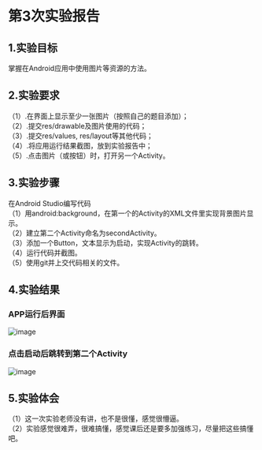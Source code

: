 # 第3次实验报告
## 1.实验目标
掌握在Android应用中使用图片等资源的方法。

## 2.实验要求

  （1）.在界面上显示至少一张图片（按照自己的题目添加）；  
  （2）.提交res/drawable及图片使用的代码；  
  （3）.提交res/values, res/layout等其他代码；  
  （4）.将应用运行结果截图，放到实验报告中；  
  （5）.点击图片（或按钮）时，打开另一个Activity。 
## 3.实验步骤
在Android Studio编写代码  
（1）用android:background，在第一个的Activity的XML文件里实现背景图片显示。  
（2）建立第二个Activity命名为secondActivity。  
（3）添加一个Button，文本显示为启动，实现Activity的跳转。  
（4）运行代码并截图。  
（5）使用git并上交代码相关的文件。    
## 4.实验结果
### APP运行后界面
![image](https://github.com/liyanxian12/android-labs-2018/blob/master/com1614080901107/3-1.png)
### 点击启动后跳转到第二个Activity
![image](https://github.com/liyanxian12/android-labs-2018/blob/master/com1614080901107/3-2.png)
## 5.实验体会
  （1）这一次实验老师没有讲，也不是很懂，感觉很懵逼。  
  （2）实验感觉很难弄，很难搞懂，感觉课后还是要多加强练习，尽量把这些搞懂吧。  
  


